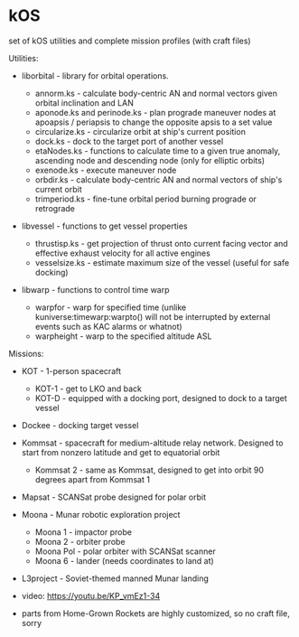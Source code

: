 # kOS
set of kOS utilities and complete mission profiles (with craft files)

Utilities:
* liborbital - library for orbital operations.
  * annorm.ks - calculate body-centric AN and normal vectors given orbital inclination and LAN
  * aponode.ks and perinode.ks - plan prograde maneuver nodes at apoapsis / periapsis to change the opposite apsis to a set value
  * circularize.ks - circularize orbit at ship's current position
  * dock.ks - dock to the target port of another vessel
  * etaNodes.ks - functions to calculate time to a given true anomaly, ascending node and descending node (only for elliptic orbits)
  * exenode.ks - execute maneuver node
  * orbdir.ks - calculate body-centric AN and normal vectors of ship's current orbit
  * trimperiod.ks - fine-tune orbital period burning prograde or retrograde
  
* libvessel - functions to get vessel properties
  * thrustisp.ks - get projection of thrust onto current facing vector and effective exhaust velocity for all active engines
  * vesselsize.ks - estimate maximum size of the vessel (useful for safe docking)
  
* libwarp - functions to control time warp
  * warpfor - warp for specified time (unlike kuniverse:timewarp:warpto() will not be interrupted by external events such as KAC alarms or whatnot)
  * warpheight - warp to the specified altitude ASL
  
Missions:
* KOT - 1-person spacecraft
  * KOT-1 - get to LKO and back
  * KOT-D - equipped with a docking port, designed to dock to a target vessel

* Dockee - docking target vessel

* Kommsat - spacecraft for medium-altitude relay network. Designed to start from nonzero latitude and get to equatorial orbit
  * Kommsat 2 - same as Kommsat, designed to get into orbit 90 degrees apart from Kommsat 1

* Mapsat - SCANSat probe designed for polar orbit

* Moona - Munar robotic exploration project
  * Moona 1 - impactor probe
  * Moona 2 - orbiter probe
  * Moona Pol - polar orbiter with SCANSat scanner
  * Moona 6 - lander (needs coordinates to land at)

* L3project - Soviet-themed manned Munar landing
 * video: https://youtu.be/KP_vmEz1-34
 * parts from Home-Grown Rockets are highly customized, so no craft file, sorry
